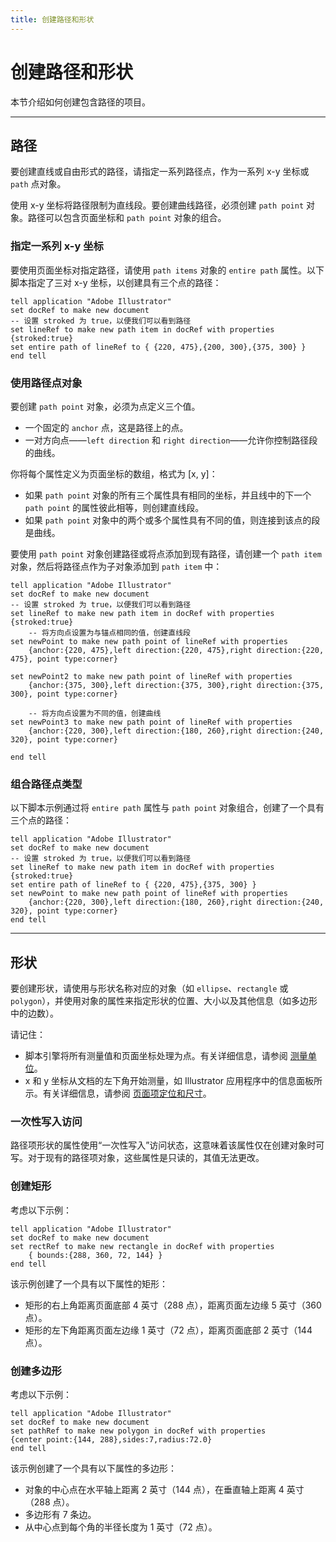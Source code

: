 ```yaml
---
title: 创建路径和形状
---
```

# 创建路径和形状

本节介绍如何创建包含路径的项目。

---

## 路径

要创建直线或自由形式的路径，请指定一系列路径点，作为一系列 x-y 坐标或 `path` 点对象。

使用 x-y 坐标将路径限制为直线段。要创建曲线路径，必须创建 `path point` 对象。路径可以包含页面坐标和 `path point` 对象的组合。

### 指定一系列 x-y 坐标

要使用页面坐标对指定路径，请使用 `path items` 对象的 `entire path` 属性。以下脚本指定了三对 x-y 坐标，以创建具有三个点的路径：

```applescript
tell application "Adobe Illustrator"
set docRef to make new document
-- 设置 stroked 为 true，以便我们可以看到路径
set lineRef to make new path item in docRef with properties {stroked:true}
set entire path of lineRef to { {220, 475},{200, 300},{375, 300} }
end tell
```

### 使用路径点对象

要创建 `path point` 对象，必须为点定义三个值。

- 一个固定的 `anchor` 点，这是路径上的点。
- 一对方向点——`left direction` 和 `right direction`——允许你控制路径段的曲线。

你将每个属性定义为页面坐标的数组，格式为 [x, y]：

- 如果 `path point` 对象的所有三个属性具有相同的坐标，并且线中的下一个 `path point` 的属性彼此相等，则创建直线段。
- 如果 `path point` 对象中的两个或多个属性具有不同的值，则连接到该点的段是曲线。

要使用 `path point` 对象创建路径或将点添加到现有路径，请创建一个 `path item` 对象，然后将路径点作为子对象添加到 `path item` 中：

```applescript
tell application "Adobe Illustrator"
set docRef to make new document
-- 设置 stroked 为 true，以便我们可以看到路径
set lineRef to make new path item in docRef with properties {stroked:true}
    -- 将方向点设置为与锚点相同的值，创建直线段
set newPoint to make new path point of lineRef with properties
    {anchor:{220, 475},left direction:{220, 475},right direction:{220, 475}, point type:corner}

set newPoint2 to make new path point of lineRef with properties
    {anchor:{375, 300},left direction:{375, 300},right direction:{375, 300}, point type:corner}

    -- 将方向点设置为不同的值，创建曲线
set newPoint3 to make new path point of lineRef with properties
    {anchor:{220, 300},left direction:{180, 260},right direction:{240, 320}, point type:corner}

end tell
```

### 组合路径点类型

以下脚本示例通过将 `entire path` 属性与 `path point` 对象组合，创建了一个具有三个点的路径：

```applescript
tell application "Adobe Illustrator"
set docRef to make new document
-- 设置 stroked 为 true，以便我们可以看到路径
set lineRef to make new path item in docRef with properties {stroked:true}
set entire path of lineRef to { {220, 475},{375, 300} }
set newPoint to make new path point of lineRef with properties
    {anchor:{220, 300},left direction:{180, 260},right direction:{240, 320}, point type:corner}
end tell
```

---

## 形状

要创建形状，请使用与形状名称对应的对象（如 `ellipse`、`rectangle` 或 `polygon`），并使用对象的属性来指定形状的位置、大小以及其他信息（如多边形中的边数）。

请记住：

- 脚本引擎将所有测量值和页面坐标处理为点。有关详细信息，请参阅 [测量单位](../../scripting/measurementUnits)。
- x 和 y 坐标从文档的左下角开始测量，如 Illustrator 应用程序中的信息面板所示。有关详细信息，请参阅 [页面项定位和尺寸](../../scripting/positioning)。

### 一次性写入访问

路径项形状的属性使用“一次性写入”访问状态，这意味着该属性仅在创建对象时可写。对于现有的路径项对象，这些属性是只读的，其值无法更改。

### 创建矩形

考虑以下示例：

```applescript
tell application "Adobe Illustrator"
set docRef to make new document
set rectRef to make new rectangle in docRef with properties
    { bounds:{288, 360, 72, 144} }
end tell
```

该示例创建了一个具有以下属性的矩形：

- 矩形的右上角距离页面底部 4 英寸（288 点），距离页面左边缘 5 英寸（360 点）。
- 矩形的左下角距离页面左边缘 1 英寸（72 点），距离页面底部 2 英寸（144 点）。

### 创建多边形

考虑以下示例：

```applescript
tell application "Adobe Illustrator"
set docRef to make new document
set pathRef to make new polygon in docRef with properties
{center point:{144, 288},sides:7,radius:72.0}
end tell
```

该示例创建了一个具有以下属性的多边形：

- 对象的中心点在水平轴上距离 2 英寸（144 点），在垂直轴上距离 4 英寸（288 点）。
- 多边形有 7 条边。
- 从中心点到每个角的半径长度为 1 英寸（72 点）。
```